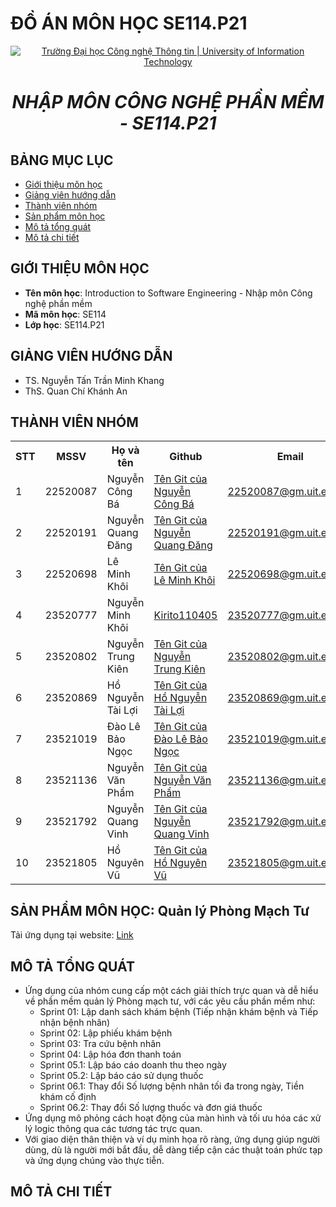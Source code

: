 # ĐỒ ÁN MÔN HỌC SE114.P21

<p align="center">
  <a href="https://www.uit.edu.vn/" title="Trường Đại học Công nghệ Thông tin" style="border: 5;">
    <img src="https://i.imgur.com/WmMnSRt.png" alt="Trường Đại học Công nghệ Thông tin | University of Information Technology">
  </a>
</p>

<h1 align="center"><b><i>NHẬP MÔN CÔNG NGHỆ PHẦN MỀM - SE114.P21</i></b>

## BẢNG MỤC LỤC

-   [ Giới thiệu môn học](#gioithieumonhoc)
-   [ Giảng viên hướng dẫn](#giangvien)
-   [ Thành viên nhóm](#thanhvien)
-   [ Sản phẩm môn học](#sanpham)
-   [ Mô tả tổng quát](#description)
-   [ Mô tả chi tiết](#specific)


## GIỚI THIỆU MÔN HỌC

<a name="gioithieumonhoc"></a>

-   **Tên môn học**: Introduction to Software Engineering - Nhập môn Công nghệ phần mềm
-   **Mã môn học**: SE114
-   **Lớp học**: SE114.P21

## GIẢNG VIÊN HƯỚNG DẪN

<a name="giangvien"></a>

-   TS. Nguyễn Tấn Trần Minh Khang
-   ThS. Quan Chí Khánh An

## THÀNH VIÊN NHÓM

<a name="thanhvien"></a>
<table>
  <tr>
    <th>STT</th>
    <th>MSSV</th>
    <th>Họ và tên</th>
    <th>Github</th>
    <th>Email</th>
  </tr>
  <tr>
    <td>1</td>
    <td>22520087</td>
    <td>Nguyễn Công Bá</td>
    <td><a href="Đường link Git của Nguyễn Công Bá">Tên Git của Nguyễn Công Bá</a></td>
    <td><a href="mailto:22520087@gm.uit.edu.vn">22520087@gm.uit.edu.vn</a></td>
  </tr>
  <tr>
    <td>2</td>
    <td>22520191</td>
    <td>Nguyễn Quang Đăng</td>
    <td><a href="Đường link Git của Nguyễn Quang Đăng">Tên Git của Nguyễn Quang Đăng</a></td>
    <td><a href="mailto:22520191@gm.uit.edu.vn">22520191@gm.uit.edu.vn</a></td>
  </tr>
  <tr>
    <td>3</td>
    <td>22520698</td>
    <td>Lê Minh Khôi</td>
    <td><a href="Đường link Git của Lê Minh Khôi">Tên Git của Lê Minh Khôi</a></td>
    <td><a href="mailto:22520698@gm.uit.edu.vn">22520698@gm.uit.edu.vn</a></td>
  </tr>
  <tr>
    <td>4</td>
    <td>23520777</td>
    <td>Nguyễn Minh Khôi</td>
    <td><a href="https://github.com/Kirito110405">Kirito110405</a></td>
    <td><a href="mailto:23520777@gm.uit.edu.vn">23520777@gm.uit.edu.vn</a></td>
  </tr>
  <tr>
    <td>5</td>
    <td>23520802</td>
    <td>Nguyễn Trung Kiên</td>
    <td><a href="Đường link Git của Nguyễn Trung Kiên">Tên Git của Nguyễn Trung Kiên</a></td>
    <td><a href="mailto:23520802@gm.uit.edu.vn">23520802@gm.uit.edu.vn</a></td>
  </tr>
  <tr>
    <td>6</td>
    <td>23520869</td>
    <td>Hồ Nguyễn Tài Lợi</td>
    <td><a href="Đường link Git của Hồ Nguyễn Tài Lợi">Tên Git của Hồ Nguyễn Tài Lợi</a></td>
    <td><a href="mailto:23520869@gm.uit.edu.vn">23520869@gm.uit.edu.vn</a></td>
  </tr>
    <tr>
    <td>7</td>
    <td>23521019</td>
    <td>Đào Lê Bảo Ngọc</td>
    <td><a href="Đường link Git của Đào Lê Bảo Ngọc">Tên Git của Đào Lê Bảo Ngọc</a></td>
    <td><a href="mailto:23521019@gm.uit.edu.vn">23521019@gm.uit.edu.vn</a></td>
  </tr>
  <tr>
    <td>8</td>
    <td>23521136</td>
    <td>Nguyễn Văn Phẩm</td>
    <td><a href="Đường link Git của Nguyễn Văn Phẩm">Tên Git của Nguyễn Văn Phẩm</a></td>
    <td><a href="mailto:23521136@gm.uit.edu.vn">23521136@gm.uit.edu.vn</a></td>
  </tr>
  <tr>
    <td>9</td>
    <td>23521792</td>
    <td>Nguyễn Quang Vinh</td>
    <td><a href="Đường link Git của Nguyễn Quang Vinh">Tên Git của Nguyễn Quang Vinh</a></td>
    <td><a href="mailto:23521792@gm.uit.edu.vn">23521792@gm.uit.edu.vn</a></td>
  </tr>
  <tr>
    <td>10</td>
    <td>23521805</td>
    <td>Hồ Nguyên Vũ</td>
    <td><a href="Đường link Git của Hồ Nguyên Vũ">Tên Git của Hồ Nguyên Vũ</a></td>
    <td><a href="mailto:23521805@gm.uit.edu.vn">23521805@gm.uit.edu.vn</a></td>
  </tr>
</table>

## SẢN PHẨM MÔN HỌC: Quản lý Phòng Mạch Tư
<a name="sanpham"></a>
Tải ứng dụng tại website: <a href="Đường link file">Link</a>

## MÔ TẢ TỔNG QUÁT
<a name="description"></a>
-   Ứng dụng của nhóm cung cấp một cách giải thích trực quan và dễ hiểu về phần mềm quản lý Phòng mạch tư, với các yêu cầu phần mềm như:
    + Sprint 01: Lập danh sách khám bệnh (Tiếp nhận khám bệnh và Tiếp nhận bệnh nhân)
    + Sprint 02: Lập phiếu khám bệnh
    + Sprint 03: Tra cứu bệnh nhân
    + Sprint 04: Lập hóa đơn thanh toán
    + Sprint 05.1: Lập báo cáo doanh thu theo ngày
    + Sprint 05.2: Lập báo cáo sử dụng thuốc
    + Sprint 06.1: Thay đổi Số lượng bệnh nhân tối đa trong ngày, Tiền khám cố định
    + Sprint 06.2: Thay đổi Số lượng thuốc và đơn giá thuốc
-   Ứng dụng mô phỏng cách hoạt động của màn hình và tối ưu hóa các xử lý logic thông qua các tương tác trực quan.
-   Với giao diện thân thiện và ví dụ minh họa rõ ràng, ứng dụng giúp người dùng, dù là người mới bắt đầu, dễ dàng tiếp cận các thuật toán phức tạp và ứng dụng chúng vào thực tiễn.

## MÔ TẢ CHI TIẾT
<a name="specific"></a>

